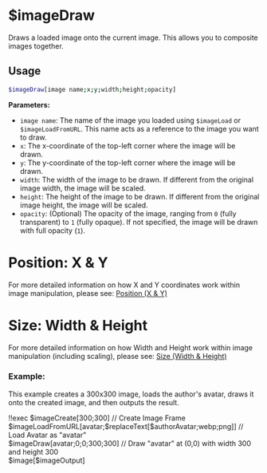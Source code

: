 # $imageDraw

Draws a loaded image onto the current image. This allows you to composite images together.

## Usage

```bash
$imageDraw[image name;x;y;width;height;opacity]
```

**Parameters:**

*   `image name`: The name of the image you loaded using `$imageLoad` or `$imageLoadFromURL`.  This name acts as a reference to the image you want to draw.
*   `x`: The x-coordinate of the top-left corner where the image will be drawn.
*   `y`: The y-coordinate of the top-left corner where the image will be drawn.
*   `width`: The width of the image to be drawn.  If different from the original image width, the image will be scaled.
*   `height`: The height of the image to be drawn. If different from the original image height, the image will be scaled.
*   `opacity`: (Optional) The opacity of the image, ranging from `0` (fully transparent) to `1` (fully opaque). If not specified, the image will be drawn with full opacity (`1`).

# Position: X & Y

For more detailed information on how X and Y coordinates work within image manipulation, please see: [Position (X & Y)](./../CodeReferences/ref.imgbuild.position.md)

# Size: Width & Height

For more detailed information on how Width and Height work within image manipulation (including scaling), please see: [Size (Width & Height)](./../CodeReferences/ref.imgbuild.size.md)

### Example:

This example creates a 300x300 image, loads the author's avatar, draws it onto the created image, and then outputs the result.

<discord-messages>
    <discord-message :bot="false" role-color="#ffcc9a" author="Member">
        !!exec $imageCreate[300;300] // Create Image Frame<br>$imageLoadFromURL[avatar;$replaceText[$authorAvatar;webp;png]] // Load Avatar as "avatar"<br>$imageDraw[avatar;0;0;300;300] // Draw "avatar" at (0,0) with width 300 and height 300<br>$image[$imageOutput]<br><br>
    </discord-message>
    <discord-message :bot="true" role-color="#0099ff" author="Custom Command" avatar="https://media.discordapp.net/avatars/725721249652670555/781224f90c3b841ba5b40678e032f74a.webp">
        <discord-embed slot="embeds" image="https://i.imgur.com/m4m7QLo.png">
        </discord-embed>
    </discord-message>
</discord-messages>